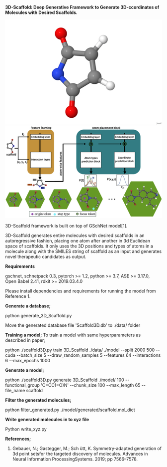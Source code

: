 ****3D-Scaffold: Deep Generative Framework to Generate 3D-ccordinates of Molecules with Desired Scaffolds.****

![molecule](Visual.gif)
![molecule2](Architecture.png)


3D-Scaffold framework is built on top of GSchNet model[1].

3D-Scaffold generates entire molecules with desired scaffolds in an autoregressive fashion, placing one atom after another in 3d Euclidean space of scaffolds. It only uses
 the 3D positions and types of atoms in a molecule along with the SMILES string of scaffold as an input and generates novel therapeutic candidates as output.

**Requirements**

gschnet, 
schnetpack 0.3, 
pytorch >= 1.2, 
python >= 3.7,
ASE >= 3.17.0, 
Open Babel 2.41, 
rdkit >= 2019.03.4.0 

Please install dependencies and requirements for running the model from Reference 1.

**Generate a database;**

python generate_3D_Scaffold.py

Move the generated database file 'Scaffold3D.db' to ./data/ folder 

**Training a model;**
To train a model with same hyperparameters as described in paper;

python ./scaffold3D.py train 3D_Scaffold ./data/ ./model --split 2000 500 --cuda --batch_size 5 --draw_random_samples 5 --features 64 --interactions 6 --max_epochs 1000


**Generate a model;**

python ./scaffold3D.py generate 3D_Scaffold  ./model/ 100 --functional_group 'C=CC(=O)N' --chunk_size 100 --max_length 65 --file_name scaffold

**Filter the generated molecules;**

python filter_generated.py ./model/generated/scaffold.mol_dict


**Write generated molecules in to xyz file**

Python write_xyz.py


**References;**
1. Gebauer, N.; Gastegger, M.; Sch ̈utt, K. Symmetry-adapted generation of 3d point setsfor  the  targeted  discovery  of  molecules.  Advances  in  Neural  Information  ProcessingSystems. 2019; pp 7566–7578.
